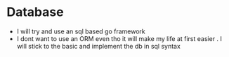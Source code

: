 # Database 
- I will try and use an sql based go framework 
- I dont want to use an ORM even tho it will make my life at first easier . I will stick to the basic and implement
the db in sql syntax 
